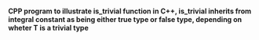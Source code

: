 <h4>CPP program to illustrate is_trivial function in C++, is_trivial inherits from integral constant as being either true type or false type, depending on wheter T is a trivial type</h4>
